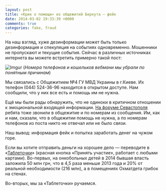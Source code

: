 ```yaml
---
layout: post
title: «Крик о помощи» из общежитий Беркута — фейк
date: 2014-03-02 19:33:39 +0000
comments: true
categories: fake, fraud
---
```


На наш взгляд, хуже дезинформации может быть только дезинформация и спекуляция на событиях одновременно. Мошенники не пропускают и текущие события. Сейчас в различных источниках интернета вы можете встретить примерно такой пост:  

![Imgur](http://i.imgur.com/o5hXQoD.png) 
(_Номера телефонов и кошельков вебмани мы убрали по понятным причинам_)  

Мы связались с Общежитием №4 ГУ МВД Украины в г.Киеве. Их телефон (044) 524-36-96 находится в открытом доступе. Нам сообщили, что у них все есть и помощь им не нужна.

Ещё мы были рады обнаружить, что не одиноки в критичном отношении к эмоциональной входящей информации. [На форуме Севастополя](http://forum.sevastopol.info/viewtopic.php?f=11&t=752766&start=375&fb_source=message) ребята тоже звонили в общежитие и по номерам из сообщения. Им, как и нам, сказали, что в общежитии помощь не нужна, а по номерам телефонов из поста никто не отвечал или не было связи.

Наш вывод: информация фейк и попытка заработать денег на чужом горе.

Если вы хотите отправить деньги на хорошее дело — переводите в «[Таблеточки](http://tabletochki.org/welcome)» (красная кнопка «Принять участие», работает с любыми картами). Во-первых, на онкобольных детей в 2014 бывшая власть заложила 50 млн грн, что в 4,5 раза меньше 2013 года и 20% от реальной необходимости (216 млн), а в помещениях Охматдета грибок на стенах. 

Во-вторых, мы за «Таблеточки» ручаемся.